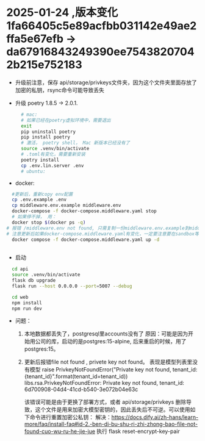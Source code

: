 # 2025-01-24 ,版本变化 1fa66405c5e89acfbb031142e49ae2ffa5e67efb -> da67916843249390ee75438207042b215e752183
  - 升级前注意，保存 api/storage/privkeys文件夹，因为这个文件夹里面存放了加密的私钥，rsync命令可能导致丢失
  - 升级 poetry 1.8.5 -> 2.0.1.
    ```bash
      # mac: 
      # 如果已经在poetry虚拟环境中，需要退出
      exit
      pip uninstall poetry 
      pip install poetry
      # 激活， poetry shell， Mac 新版本已经没有了 
      source .venv/bin/activate
      # .toml有变化，需要重新安装
      poetry install
      cp .env.lin.server .env
      # ubuntu:
    ```

  - docker: 
  ```bash
    #更新后，重新copy env配置
    cp .env.example .env
    cp middleware.env.example middleware.env 
    docker-compose -f docker-compose.middleware.yaml stop
    # 如果停不掉， 用： 
    docker stop $(docker ps -q)
  # 报错 /middleware.env not found, 只需复制一份middleware.env.example到middleware.env即可
  # 注意更新后如果docker-compose.middleware.yaml有变化，一定要注意要在sandbox等服务下加 platform: linux/amd64
    docker compose -f docker-compose.middleware.yaml up -d
    
  ```

  - 启动
  ```bash
    cd api
    source .venv/bin/activate
    flask db upgrade
    flask run --host 0.0.0.0 --port=5007 --debug

    cd web 
    npm install
    npm run dev
  ```

  - 问题：
    1. 本地数据都丢失了，postgresql里accounts没有了
    原因：可能是因为开始用公司的库，启动的是postgres:15-alpine, 后来重启的时候，用了postgres:15。

    2. 更新后报错file not found , privete key not found。 表现是模型列表里没有模型
        raise PrivkeyNotFoundError("Private key not found, tenant_id: {tenant_id}".format(tenant_id=tenant_id))
        libs.rsa.PrivkeyNotFoundError: Private key not found, tenant_id: 6d700908-04d4-41cd-b540-3e072b04e63c

        该错误可能是由于更换了部署方式，或者 api/storage/privkeys 删除导致，这个文件是用来加密大模型密钥的，因此丢失后不可逆。可以使用如下命令进行重置加密公私钥：
        解决：https://docs.dify.ai/zh-hans/learn-more/faq/install-faq#id-2.-ben-di-bu-shu-ri-zhi-zhong-bao-file-not-found-cuo-wu-ru-he-jie-jue
        执行 flask reset-encrypt-key-pair